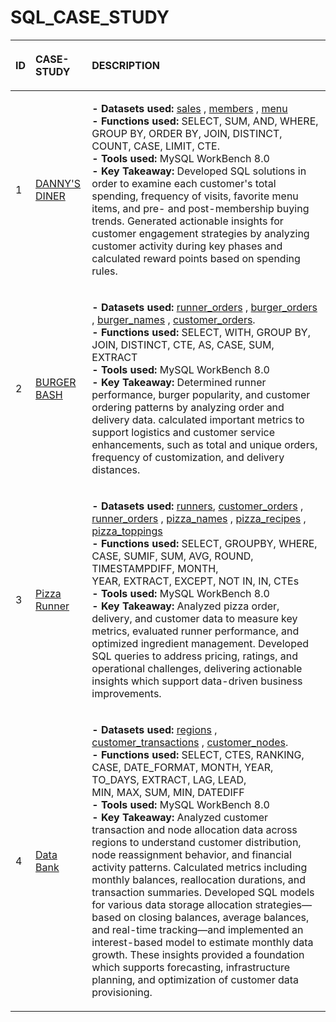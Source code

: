 # SQL_CASE_STUDY

 |<P ALIGN ='LEFT'>ID   </P>| <P ALIGN ='LEFT'>CASE-STUDY      </P>| <P ALIGN ='LEFT'>DESCRIPTION    </P>    |
|--|------------------------ |----------------:|
|1|[DANNY'S DINER](https://github.com/Tungana-Bhavya/8-WEEK-SQL-CHALLENGE) | <P ALIGN ='LEFT'><b>- Datasets used: </b> [sales](https://github.com/Tungana-Bhavya/8-WEEK-SQL-CHALLENGE/blob/main/DANNY'S%20DINER%20DATASET/SALES.sql) , [members](https://github.com/Tungana-Bhavya/8-WEEK-SQL-CHALLENGE/blob/main/DANNY'S%20DINER%20DATASET/MEMBERS.sql) , [menu](https://github.com/Tungana-Bhavya/8-WEEK-SQL-CHALLENGE/blob/main/DANNY'S%20DINER%20DATASET/MENU.sql) </br><b>- Functions used:</b> SELECT, SUM, AND, WHERE, GROUP BY, ORDER BY, JOIN, DISTINCT, COUNT, CASE, LIMIT, CTE.</br><b>- Tools used:</b> MySQL WorkBench 8.0</br><b>- Key Takeaway:</b> Developed SQL solutions in order to examine each customer's total spending, frequency of visits, favorite menu items, and pre- and post-membership buying trends. Generated actionable insights for customer engagement strategies by analyzing customer activity during key phases and calculated reward points based on spending rules.</p>
|2|[BURGER BASH](https://github.com/Tungana-Bhavya/SQL_CASE_STUDY/tree/main/CASE_STUDY/BURGER_BASH) |<P ALIGN ='LEFT'><b>- Datasets used: </b> [runner_orders](https://github.com/Tungana-Bhavya/SQL_CASE_STUDY/blob/main/CASE_STUDY/BURGER_BASH/BURGER_BASH_TABLES.sql) , [burger_orders](https://github.com/TunganaBhavya/SQL_CASE_STUDY/blob/main/CASE_STUDY/BURGER_BASH/BURGER_BASH_TABLES.sql) , [burger_names](https://github.com/Tungana-Bhavya/SQL_CASE_STUDY/blob/main/CASE_STUDY/BURGER_BASH/BURGER_BASH_TABLES.sql) , [customer_orders](https://github.com/Tungana-Bhavya/SQL_CASE_STUDY/blob/main/CASE_STUDY/BURGER_BASH/BURGER_BASH_TABLES.sql). </br><b>- Functions used:</b> SELECT, WITH, GROUP BY, JOIN, DISTINCT, CTE, AS, CASE, SUM, EXTRACT</br><b>- Tools used:</b> MySQL WorkBench 8.0</br><b>- Key Takeaway:</b> Determined runner performance, burger popularity, and customer ordering patterns by analyzing order and delivery data. calculated important metrics to support logistics and customer service enhancements, such as total and unique orders, frequency of customization, and delivery distances.</p>
|3|[Pizza Runner](https://github.com/Tungana-Bhavya/8-WEEK-SQL-CHALLENGE/tree/main/8-WEEK-CHALLENGE/CASE%20STUDY%20%232-PIZZA%20RUNNER)|<P ALIGN ='LEFT'><b>- Datasets used: </b> [runners](https://github.com/Tungana-Bhavya/8-WEEK-SQL-CHALLENGE/blob/main/8-WEEK-CHALLENGE/CASE%20STUDY%20%232-PIZZA%20RUNNER/RUNNER.sql), [customer_orders]() , [runner_orders](https://github.com/Tungana-Bhavya/8-WEEK-SQL-CHALLENGE/blob/main/8-WEEK-CHALLENGE/CASE%20STUDY%20%232-PIZZA%20RUNNER/RUNNER_ORDERS.sql) , [pizza_names](https://github.com/Tungana-Bhavya/8-WEEK-SQL-CHALLENGE/blob/main/8-WEEK-CHALLENGE/CASE%20STUDY%20%232-PIZZA%20RUNNER/PIZZA_NAMES.sql) , [pizza_recipes](https://github.com/Tungana-Bhavya/8-WEEK-SQL-CHALLENGE/blob/main/8-WEEK-CHALLENGE/CASE%20STUDY%20%232-PIZZA%20RUNNER/PIZZA_RECIPES.sql) , [pizza_toppings](https://github.com/Tungana-Bhavya/8-WEEK-SQL-CHALLENGE/blob/main/8-WEEK-CHALLENGE/CASE%20STUDY%20%232-PIZZA%20RUNNER/PIZZA_TOPPINGS.sql) </br><b>- Functions used:</b> SELECT, GROUPBY, WHERE, CASE, SUMIF, SUM, AVG, ROUND, TIMESTAMPDIFF, MONTH,</br><t>YEAR, EXTRACT, EXCEPT, NOT IN, IN, CTEs</br><b>- Tools used:</b> MySQL WorkBench 8.0</br><b>- Key Takeaway:</b> Analyzed pizza order, delivery, and customer data to measure key metrics, evaluated runner performance, and optimized ingredient management. Developed SQL queries to address pricing, ratings, and operational challenges, delivering actionable insights which support data-driven business improvements.</p>
|4|[Data Bank](https://github.com/Tungana-Bhavya/8-WEEK-SQL-CHALLENGE/tree/main/8-WEEK-CHALLENGE/CASE%20STUDY%20%234%20DATA%20BANK)|<P ALIGN ='LEFT'><b>- Datasets used: </b> [regions](https://github.com/Tungana-Bhavya/8-WEEK-SQL-CHALLENGE/blob/main/8-WEEK-CHALLENGE/CASE%20STUDY%20%234%20DATA%20BANK/DATASET/REGIONS.sql) , [customer_transactions](https://github.com/Tungana-Bhavya/8-WEEK-SQL-CHALLENGE/blob/main/8-WEEK-CHALLENGE/CASE%20STUDY%20%234%20DATA%20BANK/DATASET/CUSTOMER_NODES_AND_TRANSACTION.sql) , [customer_nodes](https://github.com/Tungana-Bhavya/8-WEEK-SQL-CHALLENGE/blob/main/8-WEEK-CHALLENGE/CASE%20STUDY%20%234%20DATA%20BANK/DATASET/CUSTOMER_NODES_AND_TRANSACTION.sql). </br><b>- Functions used:</b> SELECT, CTES, RANKING, CASE, DATE_FORMAT, MONTH, YEAR, TO_DAYS, EXTRACT, LAG, LEAD,</br> MIN, MAX, SUM, MIN, DATEDIFF </br><b>- Tools used:</b> MySQL WorkBench 8.0</br><b>- Key Takeaway:</b> Analyzed customer transaction and node allocation data across regions to understand customer distribution, node reassignment behavior, and financial activity patterns. Calculated metrics including monthly balances, reallocation durations, and transaction summaries. Developed SQL models for various data storage allocation strategies—based on closing balances, average balances, and real-time tracking—and implemented an interest-based model to estimate monthly data growth. These insights provided a foundation which supports forecasting, infrastructure planning, and optimization of customer data provisioning.</p>
